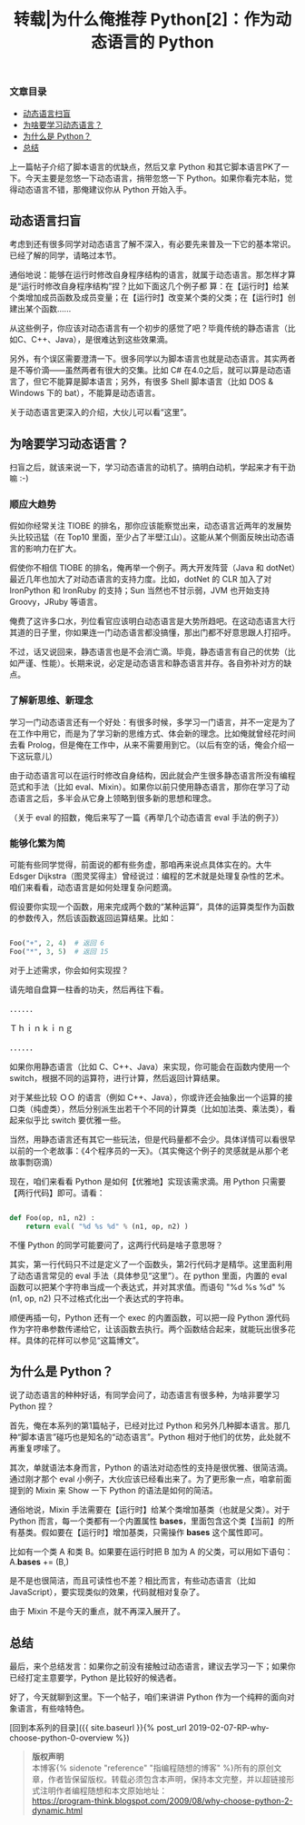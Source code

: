 ﻿---
layout:  post
title:   转载|为什么俺推荐 Python[2]：作为动态语言的 Python
excerpt: 今天主要是忽悠一下动态语言，捎带忽悠一下 Python。如果你看完本贴，觉得动态语言不错，那俺建议你从 Python 开始入手。
categories: post
---

### 文章目录

* [动态语言扫盲](#overview)
* [为啥要学习动态语言？](#whyDynamic)
* [为什么是 Python？](#whyPython)
* [总结](#summary)

上一篇帖子介绍了脚本语言的优缺点，然后又拿 Python 和其它脚本语言PK了一下。今天主要是忽悠一下动态语言，捎带忽悠一下 Python。如果你看完本贴，觉得动态语言不错，那俺建议你从 Python 开始入手。

## 动态语言扫盲<a name="overview"></a>

考虑到还有很多同学对动态语言了解不深入，有必要先来普及一下它的基本常识。已经了解的同学，请略过本节。

通俗地说：能够在运行时修改自身程序结构的语言，就属于动态语言。那怎样才算是“运行时修改自身程序结构”捏？比如下面这几个例子都 算：在【运行时】给某个类增加成员函数及成员变量；在【运行时】改变某个类的父类；在【运行时】创建出某个函数......

从这些例子，你应该对动态语言有一个初步的感觉了吧？毕竟传统的静态语言（比如C、C++、Java），是很难达到这些效果滴。

另外，有个误区需要澄清一下。很多同学以为脚本语言也就是动态语言。其实两者是不等价滴——虽然两者有很大的交集。比如 C# 在4.0之后，就可以算是动态语言了，但它不能算是脚本语言；另外，有很多 Shell 脚本语言（比如 DOS & Windows 下的 bat），不能算是动态语言。

关于动态语言更深入的介绍，大伙儿可以看“这里”。

## 为啥要学习动态语言？<a name="whyDynamic"></a>

扫盲之后，就该来说一下，学习动态语言的动机了。搞明白动机，学起来才有干劲嘛 :-)

### 顺应大趋势

假如你经常关注 TIOBE 的排名，那你应该能察觉出来，动态语言近两年的发展势头比较迅猛（在 Top10 里面，至少占了半壁江山）。这能从某个侧面反映出动态语言的影响力在扩大。

假使你不相信 TIOBE 的排名，俺再举一个例子。两大开发阵营（Java 和 dotNet）最近几年也加大了对动态语言的支持力度。比如，dotNet 的 CLR 加入了对IronPython 和 IronRuby 的支持；Sun 当然也不甘示弱，JVM 也开始支持 Groovy，JRuby 等语言。

俺费了这许多口水，列位看官应该明白动态语言是大势所趋吧。在这动态语言大行其道的日子里，你如果连一门动态语言都没搞懂，那出门都不好意思跟人打招呼。

不过，话又说回来，静态语言也是不会消亡滴。毕竟，静态语言有自己的优势（比如严谨、性能）。长期来说，必定是动态语言和静态语言并存。各自弥补对方的缺点。

### 了解新思维、新理念

学习一门动态语言还有一个好处：有很多时候，多学习一门语言，并不一定是为了在工作中用它，而是为了学习新的思维方式、体会新的理念。比如俺就曾经花时间去看 Prolog，但是俺在工作中，从来不需要用到它。（以后有空的话，俺会介绍一下这玩意儿）

由于动态语言可以在运行时修改自身结构，因此就会产生很多静态语言所没有编程范式和手法（比如 eval、Mixin）。如果你以前只使用静态语言，那你在学习了动态语言之后，多半会从它身上领略到很多新的思想和理念。

（关于 eval 的招数，俺后来写了一篇《再举几个动态语言 eval 手法的例子》）

### 能够化繁为简

可能有些同学觉得，前面说的都有些务虚，那咱再来说点具体实在的。大牛 Edsger Dijkstra（图灵奖得主）曾经说过：编程的艺术就是处理复杂性的艺术。咱们来看看，动态语言是如何处理复杂问题滴。

假设要你实现一个函数，用来完成两个数的“某种运算”，具体的运算类型作为函数的参数传入，然后该函数返回运算结果。比如：

```python

Foo("+", 2, 4)  # 返回 6
Foo("*", 3, 5)  # 返回 15

```

对于上述需求，你会如何实现捏？

请先暗自盘算一柱香的功夫，然后再往下看。

．．．．．．

Ｔｈｉｎｋｉｎｇ

．．．．．．

如果你用静态语言（比如 C、C++、Java）来实现，你可能会在函数内使用一个 switch，根据不同的运算符，进行计算，然后返回计算结果。

对于某些比较 ＯＯ 的语言（例如 C++、Java），你或许还会抽象出一个运算的接口类（纯虚类），然后分别派生出若干个不同的计算类（比如加法类、乘法类），看起来似乎比 switch 要优雅一些。

当然，用静态语言还有其它一些玩法，但是代码量都不会少。具体详情可以看很早以前的一个老故事：《4个程序员的一天》。（其实俺这个例子的灵感就是从那个老故事剽窃滴）

现在，咱们来看看 Python 是如何【优雅地】实现该需求滴。用 Python 只需要【两行代码】即可。请看：

```python

def Foo(op, n1, n2) :
    return eval( "%d %s %d" % (n1, op, n2) )

```

不懂 Python 的同学可能要问了，这两行代码是啥子意思呀？

其实，第一行代码只不过是定义了一个函数头，第2行代码才是精华。这里面利用了动态语言常见的 eval 手法（具体参见“这里”）。在 python 里面，内置的 eval 函数可以把某个字符串当成一个表达式，并对其求值。而语句 "%d %s %d" % (n1, op, n2) 只不过格式化出一个表达式的字符串。

顺便再插一句，Python 还有一个 exec 的内置函数，可以把一段 Python 源代码作为字符串参数传递给它，让该函数去执行。两个函数结合起来，就能玩出很多花样。具体的花样可以参见“这篇博文”。

## 为什么是 Python？<a name="whyPython"></a>

说了动态语言的种种好话，有同学会问了，动态语言有很多种，为啥非要学习 Python 捏？

首先，俺在本系列的第1篇帖子，已经对比过 Python 和另外几种脚本语言。那几种“脚本语言”碰巧也是知名的“动态语言”。Python 相对于他们的优势，此处就不再重复啰嗦了。

其次，单就语法本身而言，Python 的语法对动态性的支持是很优雅、很简洁滴。通过刚才那个 eval 小例子，大伙应该已经看出来了。为了更形象一点，咱拿前面提到的 Mixin 来 Show 一下 Python 的语法是如何的简洁。

通俗地说，Mixin 手法需要在【运行时】给某个类增加基类（也就是父类）。对于 Python 而言，每一个类都有一个内置属性 __bases__，里面包含这个类【当前】的所有基类。假如要在【运行时】增加基类，只需操作 __bases__ 这个属性即可。

比如有一个类 A 和类 B。如果要在运行时把 B 加为 A 的父类，可以用如下语句：
A.__bases__ += (B,)

是不是也很简洁，而且可读性也不差？相比而言，有些动态语言（比如 JavaScript），要实现类似的效果，代码就相对复杂了。

由于 Mixin 不是今天的重点，就不再深入展开了。


## 总结<a name="summary"></a>


最后，来个总结发言：如果你之前没有接触过动态语言，建议去学习一下；如果你已经打定主意要学，Python 是比较好的候选者。

好了，今天就聊到这里。下一个帖子，咱们来讲讲 Python 作为一个纯粹的面向对象语言，有些啥特色。

[回到本系列的目录]({{ site.baseurl }}{% post_url 2019-02-07-RP-why-choose-python-0-overview %})

> **版权声明**<br>
> 本博客{% sidenote "reference" "指编程随想的博客" %}所有的原创文章，作者皆保留版权。转载必须包含本声明，保持本文完整，并以超链接形式注明作者编程随想和本文原始地址：<br>
> [ https://program-think.blogspot.com/2009/08/why-choose-python-2-dynamic.html ](https://program-think.blogspot.com/2009/08/why-choose-python-2-dynamic.html)